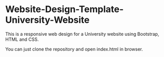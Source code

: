 # Website-Design-Template-University-Website

This is a responsive web design for a University website using Bootstrap, HTML and CSS.

You can just clone the repository and open index.html in browser.


